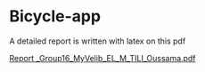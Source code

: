 # Bicycle-app

A detailed report is written with latex on this pdf

[Report _Group16_MyVelib_EL_M_TILI_Oussama.pdf](https://github.com/ouss-emtl/Bicycle-app/files/7358299/Report._Group16_MyVelib_EL_M_TILI_Oussama.pdf)
